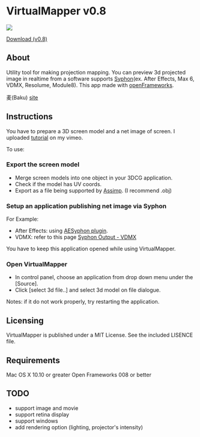 # VirtualMapper v0.8

<img src="https://raw.github.com/baku89/VirtualMapper/master/thumbnail.png" />

[Download (v0.8)](https://github.com/baku89/VirtualMapper/releases/download/v0.8/VirtualMapper.v0.8.zip)

## About

Utility tool for making projection mapping. You can preview 3d projected image in realtime from a software supports [Syphon](http://syphon.v002.info/)(ex. After Effects, Max 6, VDMX, Resolume, Module8). This app made with [openFrameworks](http://openframeworks.cc/).

麦(Baku) [site](http://baku89.com)

## Instructions

You have to prepare a 3D screen model and a net image of screen.
I uploaded [tutorial](https://vimeo.com/117640423) on my vimeo.

To use:

### Export the screen model

* Merge screen models into one object in your 3DCG application.
* Check if the model has UV coords.
* Export as a file being supported by [Assimp](https://github.com/assimp/assimp). (I recommend .obj)

### Setup an application publishing net image via Syphon

For Example:

* After Effects: using [AESyphon plugin](http://tobiasebsen.dk/experiments/aesyphon/).
* VDMX: refer to this page [Syphon Output - VDMX](http://vdmx.vidvox.net/tutorials/syphon-output)

You have to keep this application opened while using VirtualMapper.

### Open VirtualMapper

* In control panel, choose an application from drop down menu under the [Source].
* Click [select 3d file..] and select 3d model on file dialogue.

Notes: if it do not work properly, try restarting the application.

## Licensing

VirtualMapper is published under a MIT License. See the included LISENCE file.

## Requirements

Mac OS X 10.10 or greater Open Frameworks 008 or better

## TODO

* support image and movie
* support retina display
* support windows
* add rendering option (lighting, projector's intensity)